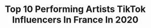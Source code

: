 ---
title: Top 10 Performing Artists TikTok Influencers In France In 2020
description: >-
  Find top performing artists TikTok influencers in France in 2020. Most popular hashtags: #foryou #tiktok #aesthetic #confinement.
platform: TikTok
profiles:
  - username: "spereuch_saint"
    fullname: >-
      Spereuch St. Baamm..
    location: "France"
    followers: 158448
    engagement: 1379
    commentsToLikes: 0.054202
    id: ck81sxe57tu4f0j785ugozbhk
    verified: true
    hashtags: "#foryourpage, #halloween, #illusion, #wow"
  - username: "zapata_painter"
    fullname: >-
      zapata_painter
    location: "France"
    followers: 38902
    engagement: 1881
    commentsToLikes: 0.035672
    id: ckacld35of0df0i78majj5cgf
    verified: false
    hashtags: "#tuto, #toureiffel, #stromae, #angele"
  - username: "drytdraw"
    fullname: >-
      ⚜️A.R.T.⚜️
    location: "France"
    followers: 668064
    engagement: 3042
    commentsToLikes: 0.014490
    id: ck9sl4rhxc36b0j78y7x169j7
    verified: true
    hashtags: "#enrush, #aesthetic, #foryou, #trend"
  - username: "albanedanse"
    fullname: >-
      a⃝l⃝b⃝a⃝♡e⃝d⃝a⃝♡s⃝e⃝
    location: "France"
    followers: 122507
    engagement: 2548
    commentsToLikes: 0.019133
    id: cka6k9f19y0xh0i788llsmt55
    verified: false
    hashtags: "#bougezchezvous, #coolagain, #quidenousdeux, #fail"
  - username: "thefrenchbeautyboy"
    fullname: >-
      Chad Monroe
    location: "France"
    followers: 7539
    engagement: 924
    commentsToLikes: 0.052618
    id: ck900yitqb14t0j785fm2r3hf
    verified: false
    hashtags: "#lavoix, #collissimo, #postbadcheck, #tutomakeup"
  - username: "noabensegnor"
    fullname: >-
      Noabensegnor
    location: "France"
    followers: 34723
    engagement: 1729
    commentsToLikes: 0.044541
    id: ckac4skhncpxs0i785c31u0o7
    verified: false
    hashtags: "#covid, #abonnetoi, #transition, #magie"
  - username: "_ssneak_"
    fullname: >-
      SNEAKLILLE
    location: "France"
    followers: 131162
    engagement: 1395
    commentsToLikes: 0.013226
    id: cka0l36ivpdd50i78b3h705uw
    verified: false
    hashtags: "#handmade, #france, #oliveettom, #quarantine"
  - username: "straltj45s"
    fullname: >-
      estherrr
    location: "France"
    followers: 8625
    engagement: 684
    commentsToLikes: 0.034071
    id: ck8f8ggqz3ewo0j78hebs6bqz
    verified: false
    hashtags: "#heartbroken, #love, #foyou, #seeya"
  - username: "perchekindustrie"
    fullname: >-
      Perchek Industrie
    location: "France"
    followers: 11994
    engagement: 2141
    commentsToLikes: 0.012763
    id: ck9skc8z083580j78xytb8kmj
    verified: false
    hashtags: "#eart, #tuto, #tutorielfr, #portrait"
  - username: "lovelymls"
    fullname: >-
      👑 S A N G O K U 👑
    location: "France"
    followers: 83637
    engagement: 1068
    commentsToLikes: 0.026578
    id: ck9riaopoj05e0j78x7gdmqtn
    verified: false
    hashtags: "#mekidnapping, #angele, #humor, #aliexpress"
---